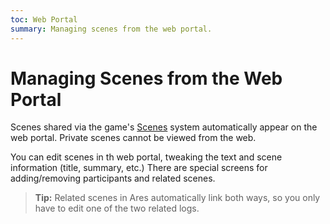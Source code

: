 ```yaml
---
toc: Web Portal
summary: Managing scenes from the web portal.
---
```


# Managing Scenes from the Web Portal

Scenes shared via the game's [Scenes](/help/scenes) system automatically appear on the web portal.  Private scenes cannot be viewed from the web.

You can edit scenes in th web portal, tweaking the text and scene information (title, summary, etc.)  There are special screens for adding/removing participants and related scenes.

> **Tip:** Related scenes in Ares automatically link both ways, so you only have to edit one of the two related logs.